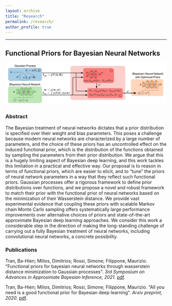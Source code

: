 ```yaml
---
layout: archive
title: "Research"
permalink: /research/
author_profile: true
---
```


<!--{% include base_path %}

{% for post in site.publications reversed %}
  {% include archive-single.html %}
{% endfor %}
-->



------------------------------------------------------------------------------
## Functional Priors for Bayesian Neural Networks
![BRS](/files/abstract_figures/functional_bnn_prior.png)

### Abstract
The Bayesian treatment of neural networks dictates that a prior distribution is specified over their weight and bias parameters. This poses a challenge because modern neural networks are characterized by a large number of parameters, and the choice of these priors has an uncontrolled effect on the induced functional prior, which is the distribution of the functions obtained by sampling the parameters from their prior distribution. We argue that this is a hugely limiting aspect of Bayesian deep learning, and this work tackles this limitation in a practical and effective way. Our proposal is to reason in terms of functional priors, which are easier to elicit, and to “tune” the priors of neural network parameters in a way that they reflect such functional priors. Gaussian processes offer a rigorous framework to define prior distributions over functions, and we propose a novel and robust framework to match their prior with the functional prior of neural networks based on the minimization of their Wasserstein distance. We provide vast experimental evidence that coupling these priors with scalable Markov chain Monte Carlo sampling offers systematically large performance improvements over alternative choices of priors and state-of-the-art approximate Bayesian deep learning approaches. We consider this work a considerable step in the direction of making the long-standing challenge of carrying out a fully Bayesian treatment of neural networks, including convolutional neural networks, a concrete possibility.

### Publications
Tran, Ba-Hien; Milios, Dimitrios; Rossi, Simone; Filippone, Maurizio. "Functional priors for bayesian neural networks through wasserstein distance minimization to Gaussian processes". *3rd Symposium on Advances in Approximate Bayesian Inference, 2021*. [pdf](https://openreview.net/pdf?id=GsivsoVTb2).

Tran, Ba-Hien; Milios, Dimitrios; Rossi, Simone; Filippone, Maurizio. "All you need is a good functional prior for Bayesian deep learning". *Arxiv preprint, 2020*. [pdf](https://arxiv.org/pdf/2011.12829.pdf).